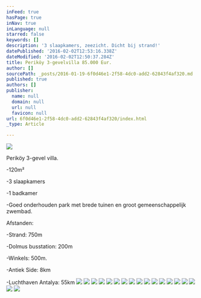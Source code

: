 ```yaml
---
inFeed: true
hasPage: true
inNav: true
inLanguage: null
starred: false
keywords: []
description: '3 slaapkamers, zeezicht. Dicht bij strand!'
datePublished: '2016-02-02T12:53:16.338Z'
dateModified: '2016-02-02T12:50:37.284Z'
title: Periköy 3-gevelvilla 85.000 Eur.
author: []
sourcePath: _posts/2016-01-19-6f0d46e1-2f58-4dc0-add2-62843f4af320.md
published: true
authors: []
publisher:
  name: null
  domain: null
  url: null
  favicon: null
url: 6f0d46e1-2f58-4dc0-add2-62843f4af320/index.html
_type: Article

---
```

![](https://s3-us-west-2.amazonaws.com/the-grid-img/p/8c2c239243783c2e330d91374f528edf356c4c7e.jpg)

Periköy  3-gevel villa.

-120m²

-3 slaapkamers

-1 badkamer

-Goed onderhouden park met brede tuinen en groot gemeenschappelijk zwembad.

Afstanden:

-Strand: 750m

-Dolmus busstation: 200m

-Winkels: 500m.

-Antiek Side: 8km

-Luchthaven Antalya: 55km
![](https://s3-us-west-2.amazonaws.com/the-grid-img/p/8a3e264bb3adea8b13e8b281506d2cc6ee070b68.jpg)
![](https://s3-us-west-2.amazonaws.com/the-grid-img/p/2e2ab19e2a6d0ced9533002964bbf69472bf40fc.jpg)
![](https://s3-us-west-2.amazonaws.com/the-grid-img/p/cf4562e84be8fb7e80dd96b2b10edf6688aec4ea.jpg)
![](https://s3-us-west-2.amazonaws.com/the-grid-img/p/2199e55b5d176fad1466c4baa7d364b5bdbe7d6a.jpg)
![](https://s3-us-west-2.amazonaws.com/the-grid-img/p/bcd321dce1fc199f3b648d29c43ecc21e873f2ec.jpg)
![](https://s3-us-west-2.amazonaws.com/the-grid-img/p/3a4a801c0997a27867a3595abd6d65ed31f2f279.jpg)
![](https://s3-us-west-2.amazonaws.com/the-grid-img/p/8c309ef6afe08cf75cd14798664c83993e57f5e1.jpg)
![](https://s3-us-west-2.amazonaws.com/the-grid-img/p/6c7b2ae9192393463966fa72378ad2cd1af2228a.jpg)
![](https://s3-us-west-2.amazonaws.com/the-grid-img/p/cb072d36344746d51c7c659d333e2435d7408ff5.jpg)
![](https://s3-us-west-2.amazonaws.com/the-grid-img/p/a78a679f7d4194bdcd854b87ce7665e27ef00af2.jpg)
![](https://s3-us-west-2.amazonaws.com/the-grid-img/p/3b2bf35a3037dda8e666eb3f1f8ebf42a4d04747.jpg)
![](https://s3-us-west-2.amazonaws.com/the-grid-img/p/4734d552e666f5a66d7b9f760ba075bbbb66cdc5.jpg)
![](https://s3-us-west-2.amazonaws.com/the-grid-img/p/0b7f261efadd940e4135eda7a3724ad3c1624a06.jpg)
![](https://s3-us-west-2.amazonaws.com/the-grid-img/p/e3d9a79635c19274df773da2e31e7fb6f7bba842.jpg)
![](https://s3-us-west-2.amazonaws.com/the-grid-img/p/acacaf67d97a2345fe51e8bc651e84d26658edee.jpg)
![](https://s3-us-west-2.amazonaws.com/the-grid-img/p/32b0188d30ec2cf1d257749d25ad73441d5832b3.jpg)
![](https://s3-us-west-2.amazonaws.com/the-grid-img/p/3a358603dc1683d7c232561b1b70d9040d1f5a18.jpg)
![](https://s3-us-west-2.amazonaws.com/the-grid-img/p/c283734cd5d6263b28d0cdb8e44851e43d2b5238.jpg)